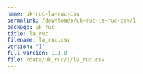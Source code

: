```yaml
---
name: uk-ruc-la-ruc-csv
permalink: /downloads/uk-ruc-la-ruc-csv/1
package: uk_ruc
title: la_ruc
filename: la_ruc.csv
version: '1'
full_version: 1.1.0
file: /data/uk_ruc/1/la_ruc.csv
---
```

